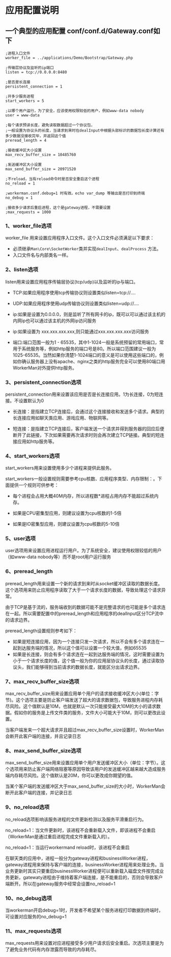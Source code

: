 # 应用配置说明

## 一个典型的应用配置 conf/conf.d/Gateway.conf如下
```
;进程入口文件
worker_file = ../applications/Demo/Bootstrap/Gateway.php

;传输层协议及监听的ip端口
listen = tcp://0.0.0.0:8480

;是否是长连接
persistent_connection = 1

;开多少服务进程
start_workers = 5

;以哪个用户运行，为了安全，应该使用权限较低的用户，例如www-data nobody
user = www-data

;每个请求预读长度，避免读取数据超过一个协议包，
;一般设置为协议头的长度，当请求到来时在dealInput中根据头部标识的数据包长度计算还有多少数据没接收完毕，并返回这个值
preread_length = 4

;接收缓冲区大小设置
max_recv_buffer_size = 10485760

;发送缓冲区大小设置
max_send_buffer_size = 20971520

;不reload，当有reload命令时是否安全重启这个进程
no_reload = 1

;workerman.conf.debug=1 时有效。echo var_dump 等输出是否打印到终端
no_debug = 1

;接收多少请求后重启进程，这个是gateway进程，不需要设置
;max_requests = 1000
```

### 1、worker_file选项

worker_file 用来设置应用程序入口文件。这个入口文件必须满足以下要求：
* 必须继承```Man\Core\SocketWorker```类并实现```dealInput```、```dealProcess``` 方法。
* 入口文件名与内部类名一样。

### 2、listen选项

listen用来设置应用程序传输层协议(tcp/udp)以及监听的ip与端口。

* TCP:如果应用程序使用tcp传输协议则设置类似listen=tcp://....

* UDP:如果应用程序使用udp传输协议则设置类似listen=udp://....

* ip:如果是设置为0.0.0.0，则是监听了所有网卡的ip，既可以可以通过该主机的内网ip也可以通过该主机的外网ip访问服务

* ip:如果设置为 xxx.xxx.xxx.xxx,则只能通过xxx.xxx.xxx.xxx访问服务

* 端口:端口范围一般为1 - 65535，其中1-1024一般是系统预留的常用端口，常用于系统服务等，例如http服务的端口号是80。所以端口范围建议一般为1025-65535。当然如果你清楚1-1024端口的意义是可以使用这些端口的，例如你确认服务器上没有apache、nginx之类的http服务完全可以使用80端口用WorkerMan对外提供http服务。

### 3、persistent_connection选项

persistent_connection用来设置该应用是否是长连接应用。1为长连接，0为短连接。不设置默认为0

* 长连接：是指建立TCP连接后，会通过这个连接接收和发送多个请求。典型的长连接应用如聊天类应用、游戏应用、物联网等。

* 短连接：是指建立TCP连接后，客户端发送一个请求并得到服务器的回应后便断开了此链接，下次如果需要再次请求时则会再次建立TCP链接。典型的短连接应用如http服务等。


### 4、start_workers选项

start_workers用来设置使用多少个进程来提供此服务。

start_workers一般设置规则需要参考cpu核数、应用程序类型、内存限制：。下面提供一个规则可供参考：

* 每个进程会占用大概40M内存，所以进程数*进程占用内存不能超过系统内存。

* 如果是CPU密集型应用，则建议设置为cpu核数的1-5倍
* 如果是IO密集型应用，则建议设置为cpu核数的5-10倍

### 5、user选项

user选项用来设置应用进程运行用户。为了系统安全，建议使用权限较低的用户（如www-data nobody等）而不是root用户运行服务

### 6、preread_length

preread_length用来设置一个新的请求到来时从socket缓冲区读取的数据长度。这个选项用来防止应用程序读取了大于一个请求长度的数据，导致处理这个请求异常。

由于TCP是基于流的，服务端收到的数据可能不是完整请求的也可能是多个请求连在一起。所以需要配置中的preread_length和应用程序的dealInput区分TCP流中的请求边界。

preread_length设置规则参考如下：

* 如果是短连接应用，因为一个连接只发一次请求，所以不会有多个请求连在一起到达服务端的情况，所以这个值可以设置一个较大值，例如65535
* 如果是长连接，则会有多个请求连在一起到达服务端的情况，这时需要设置为小于一个请求长度的值，这个值一般为你的应用层协议头的长度，通过读取协议头，我们能够得到当前请求的数据长度，就能区分出请求边界。

### 7、max_recv_buffer_size选项

max_recv_buffer_size用来设置应用单个用户的请求接收缓冲区大小(单位：字节)。这个选项主要是防止客户端发送了超大的请求数据包，导致服务进程内存耗尽风险。这个值默认是10M，也就是默认一次只能接受最大10M的大小的请求数据。假如你的服务是上传文件类的服务，文件大小可能大于10M，则可以更改此设置。

当客户端发来一个超大请求并且超过max_recv_buffer_size设置时，WorkerMan会断开此客户端的连接，并且记录日志


### 8、max_send_buffer_size选项

max_send_buffer_size用来设置应用单个用户发送缓冲区大小（单位：字节）。这个选项用来防止客户端网络阻塞等原因导致该用户的发送缓冲区越来越大造成服务端内存耗尽风险。这个值默认是20M，你可以更改成你期望的值。

当某个客户端的发送缓冲区大于max_send_buffer_size的大小时，WorkerMan会断开此客户端的连接，并记录日志

### 9、no_reload选项

no_reload选项影响该服务进程的文件更新检测以及服务平滑重启行为。

no_reload=1：当文件更新时，该进程不会重新载入文件，即该进程不会重启（WorkerMan是通过重启进程完成文件重新载入的）。

no_reload=1：当运行workermand reload时，该进程不会重启

在聊天类的应用中，进程一般分为gateway进程和businessWorker进程，gateway进程用来保持与客户端的连接，businessWorker进程用来处理业务。当业务更新时其实只要重启businessWorker进程便可以重新载入磁盘文件按完成业务更新，gatewaty进程由于维持着客户端连接，是不能重启的，否则会导致客户端断开。所以在gateway服务中经常会设置no_reload=1

### 10、no_debug选项

当workerman开启debug=1时，开发者不希望某个服务进程打印数据到终端时，可设置对应服务的no_debug=1


### 11、max_requests选项

max_requests用来设置对应进程接受多少用户请求后安全重启。次选项主要是为了避免业务代码有内存泄露而导致的内存耗尽。

